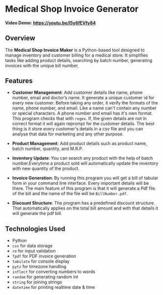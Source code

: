 # Medical Shop Invoice Generator

#### Video Demo: <https://youtu.be/l5y6fEVfy84>


## Overview

The **Medical Shop Invoice Maker** is a Python-based tool designed to manage inventory and customer billing for a medical store. It simplifies tasks like adding product details, searching by batch number, generating invoices with the unique bill number,

## Features

- **Customer Management**: Add customer details like name, phone number, email and doctor’s name. It generate a unique customer id for every new customer. Before taking any order, it verify the formats of the name, phone number, and email. Like a name can't contain any number or special characters. A phone number and email has it's own format. This program checks that with `regex`. If, the given details are not in correct format it will again reprompt for the customer details. The best thing is it store every customer's details in a csv file and you can analyse that data for marketing and any other purpose.

- **Product Management**: Add product details such as product name, batch number, quantity, and M.R.P.

- **Inventory Update**: You can search any product with the help of batch number.Everytime a product sold will automatically update the inventory with new quantity of the product.

- **Invoice Generation**: By running this program you will get a bill of tabular form in your command line interface. Every important details will be there. The main feature of this program is that it will generate a Pdf file of the bill and the name of the file will be `BillNumber.pdf`.

- **Discount Structure**: The program has a predefined discount structure. That automatically applies on the total bill amount and with that details it will generate the pdf bill.


## Technologies Used

- Python
- `csv` for data storage
- `re` for input validation
- `fpdf` for PDF invoice generation
- `tabulate` for console display
- `pytz` for timezone handling
- `inflect` for converting numbers to words
- `random` for generating random int
- `string` for joining strings
- `datetime` for printing realtime date & time


